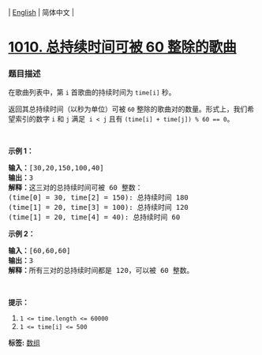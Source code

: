 | [English](README_EN.md) | 简体中文 |

# [1010. 总持续时间可被 60 整除的歌曲](https://leetcode-cn.com/problems/pairs-of-songs-with-total-durations-divisible-by-60)
 ### 题目描述
<p>在歌曲列表中，第 <code>i</code> 首歌曲的持续时间为 <code>time[i]</code> 秒。</p>

<p>返回其总持续时间（以秒为单位）可被 <code>60</code> 整除的歌曲对的数量。形式上，我们希望索引的数字 <code>i</code> 和 <code>j</code> 满足&nbsp; <code>i &lt; j</code> 且有&nbsp;<code>(time[i] + time[j]) % 60 == 0</code>。</p>

<p>&nbsp;</p>

<p><strong>示例 1：</strong></p>

<pre><strong>输入：</strong>[30,20,150,100,40]
<strong>输出：</strong>3
<strong>解释：</strong>这三对的总持续时间可被 60 整数：
(time[0] = 30, time[2] = 150): 总持续时间 180
(time[1] = 20, time[3] = 100): 总持续时间 120
(time[1] = 20, time[4] = 40): 总持续时间 60
</pre>

<p><strong>示例 2：</strong></p>

<pre><strong>输入：</strong>[60,60,60]
<strong>输出：</strong>3
<strong>解释：</strong>所有三对的总持续时间都是 120，可以被 60 整数。
</pre>

<p>&nbsp;</p>

<p><strong>提示：</strong></p>

<ol>
	<li><code>1 &lt;= time.length &lt;= 60000</code></li>
	<li><code>1 &lt;= time[i] &lt;= 500</code></li>
</ol>

**标签:**  [数组](https://leetcode-cn.com/tag/array) 